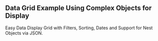 ## Data Grid Example Using Complex Objects for Display
Easy Data Display Grid with Filters, Sorting, Dates and Support for Nest Objects via JSON.